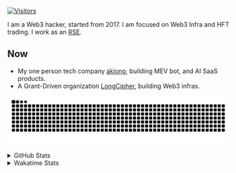 <!-- markdownlint-disable MD041 MD010 MD033 -->
[![Visitors](https://api.visitorbadge.io/api/daily?path=Akagi201%2FAkagi201&label=Visitors%20Today&countColor=%2337d67a)](https://visitorbadge.io/status?path=Akagi201%2FAkagi201)

I am a Web3 hacker, started from 2017. I am focused on Web3 Infra and HFT trading.
I work as an [RSE](https://us-rse.org/about/what-is-an-rse/).

## Now

* My one person tech company [akjong](https://github.com/akjong), building MEV bot, and AI SaaS products.
* A Grant-Driven organization [LongCipher](https://github.com/longcipher), building Web3 infras.

[![github contribution grid snake animation](https://raw.githubusercontent.com/Akagi201/Akagi201/output/github-contribution-grid-snake.svg#gh-light-mode-only)](https://github.com/Akagi201)

<details>
<summary>GitHub Stats</summary>
  <a href="https://github.com/Akagi201"><img alt="Profile Detail" src="https://raw.githubusercontent.com/Akagi201/Akagi201/master/profile-summary-card-output/dracula/0-profile-details.svg" /></a>
  <a href="https://github.com/Akagi201"><img alt="Github Stats" src="https://raw.githubusercontent.com/Akagi201/Akagi201/master/profile-summary-card-output/dracula/3-stats.svg" /></a>
  <a href="https://github.com/Akagi201"><img alt="Lang By Commits" src="https://raw.githubusercontent.com/Akagi201/Akagi201/master/profile-summary-card-output/dracula/2-most-commit-language.svg" /></a>
</details>

<details>
<summary>Wakatime Stats</summary>
<br>

<!--START_SECTION:waka-->

```txt
From: 09 August 2025 - To: 16 August 2025

Total Time: 68 hrs 23 mins

sh                         22 hrs 31 mins  ████████▒░░░░░░░░░░░░░░░░   32.92 %
Other                      19 hrs 43 mins  ███████▒░░░░░░░░░░░░░░░░░   28.84 %
TOML                       8 hrs 28 mins   ███░░░░░░░░░░░░░░░░░░░░░░   12.39 %
Rust                       6 hrs 37 mins   ██▒░░░░░░░░░░░░░░░░░░░░░░   09.68 %
Markdown                   6 hrs 6 mins    ██▒░░░░░░░░░░░░░░░░░░░░░░   08.93 %
Nushell                    1 hr 41 mins    ▓░░░░░░░░░░░░░░░░░░░░░░░░   02.47 %
Move                       1 hr 13 mins    ▒░░░░░░░░░░░░░░░░░░░░░░░░   01.80 %
Bash                       25 mins         ░░░░░░░░░░░░░░░░░░░░░░░░░   00.61 %
Python                     19 mins         ░░░░░░░░░░░░░░░░░░░░░░░░░   00.48 %
YAML                       16 mins         ░░░░░░░░░░░░░░░░░░░░░░░░░   00.41 %
```

<!--END_SECTION:waka-->

</details>

